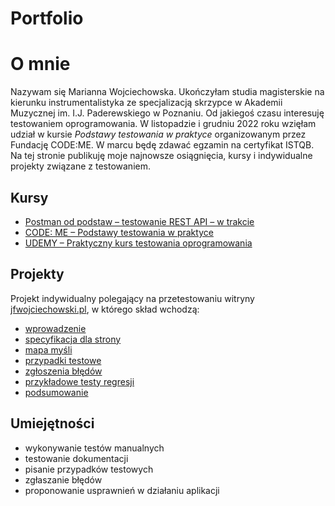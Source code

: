 # 
# Portfolio

# O mnie

Nazywam się Marianna Wojciechowska. Ukończyłam studia magisterskie na kierunku instrumentalistyka ze specjalizacją skrzypce w Akademii Muzycznej im. I.J. Paderewskiego w Poznaniu. Od jakiegoś czasu interesuję testowaniem oprogramowania. W listopadzie i grudniu 2022 roku wzięłam udział w kursie *Podstawy testowania w praktyce* organizowanym przez Fundację CODE:ME. W marcu będę zdawać egzamin na certyfikat ISTQB. Na tej stronie publikuję moje najnowsze osiągnięcia, kursy i indywidualne projekty związane z testowaniem. 

## Kursy

 - [Postman od podstaw – testowanie REST API – w trakcie](https://www.udemy.com/course/postman-od-podstaw-testowanie-rest-api/)
 - [CODE: ME – Podstawy testowania w praktyce](https://codeme.pl/)
 - [UDEMY – Praktyczny kurs testowania oprogramowania](https://www.udemy.com/course/praktyczny-kurs-testowania-oprogramowania/)

## Projekty
Projekt indywidualny polegający na przetestowaniu witryny [jfwojciechowski.pl](http://jfwojciechowski.pl/), w którego skład wchodzą:
 - [wprowadzenie](https://drive.google.com/file/d/1J3NSRjJ1ltYxqHETzr2LvilPqi9D1U94/view?usp=sharing)
 - [specyfikacja dla strony](https://drive.google.com/file/d/166kgpAyJAwRA7dTALhOJaSsDwb_t2Rgo/view?usp=sharing)
 - [mapa myśli](https://drive.google.com/file/d/1kNNMQSoNYV1QtIftKB2VSl2ZMO-1ICAJ/view?usp=sharing)
 - [przypadki testowe](https://drive.google.com/file/d/1mQqPZ_S94X-XlBcKpjOyY1kmz0S5I5lm/view?usp=sharing)
 - [zgłoszenia błędów](https://drive.google.com/file/d/1iOP-YJK_-M2-lsLPLKcPXOD9Dx1jsUIv/view?usp=sharing)
 - [przykładowe testy regresji](https://drive.google.com/file/d/1hLpBsJJt-l6jJn-YHbjMnyVSUZv3mA50/view?usp=sharing)
 - [podsumowanie](https://drive.google.com/file/d/1lHBp0W0GVwQ2P4iR43l2Sakua5eDHyya/view?usp=sharing)

## Umiejętności

- wykonywanie testów manualnych  
- testowanie dokumentacji  
- pisanie przypadków testowych  
- zgłaszanie błędów  
- proponowanie usprawnień w działaniu aplikacji  
